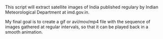 This script will extract satellite images of India published regulary by Indian Meteorological Department at imd.gov.in.

My final goal is to create a gif or avi/mov/mp4 file with the sequence of images gathered at regular intervals, so that it can be played back in a smooth animation.